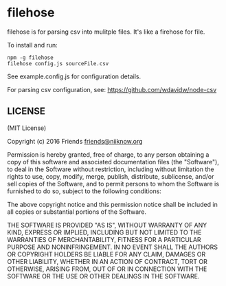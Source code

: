 # filehose
filehose is for parsing csv into mulitple files.  It's like a firehose for file.

To install and run:
```
npm -g filehose
filehose config.js sourceFile.csv
```

See example.config.js for configuration details.

For parsing csv configuration, see: https://github.com/wdavidw/node-csv

## LICENSE

(MIT License)

Copyright (c) 2016 Friends <friends@niiknow.org>

Permission is hereby granted, free of charge, to any person obtaining
a copy of this software and associated documentation files (the
"Software"), to deal in the Software without restriction, including
without limitation the rights to use, copy, modify, merge, publish,
distribute, sublicense, and/or sell copies of the Software, and to
permit persons to whom the Software is furnished to do so, subject to
the following conditions:

The above copyright notice and this permission notice shall be
included in all copies or substantial portions of the Software.

THE SOFTWARE IS PROVIDED "AS IS", WITHOUT WARRANTY OF ANY KIND,
EXPRESS OR IMPLIED, INCLUDING BUT NOT LIMITED TO THE WARRANTIES OF
MERCHANTABILITY, FITNESS FOR A PARTICULAR PURPOSE AND
NONINFRINGEMENT. IN NO EVENT SHALL THE AUTHORS OR COPYRIGHT HOLDERS BE
LIABLE FOR ANY CLAIM, DAMAGES OR OTHER LIABILITY, WHETHER IN AN ACTION
OF CONTRACT, TORT OR OTHERWISE, ARISING FROM, OUT OF OR IN CONNECTION
WITH THE SOFTWARE OR THE USE OR OTHER DEALINGS IN THE SOFTWARE.
